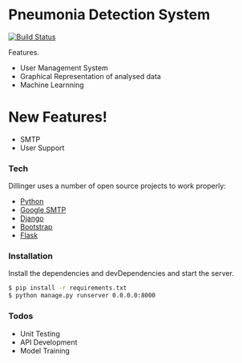 # Pneumonia Detection System

[![Build Status](https://travis-ci.org/joemccann/dillinger.svg?branch=master)](https://anilpoudyal.com.np)

Features.

  - User Management System
  - Graphical Representation of analysed data
  - Machine Learnning 


# New Features!

  - SMTP
  - User Support
### Tech

Dillinger uses a number of open source projects to work properly:

* [Python](https://python.org/) 
* [Google SMTP](https://google.com) 
* [Django](https://www.djangoproject.com/) 
* [Bootstrap](https://getbootstrap.com/) 
* [Flask](https://flask.palletsprojects.com/en/1.1.x/)


### Installation

Install the dependencies and devDependencies and start the server.

```sh
$ pip install -r requirements.txt
$ python manage.py runserver 0.0.0.0:8000
```

### Todos

 - Unit Testing
 - API Development
 - Model Training

